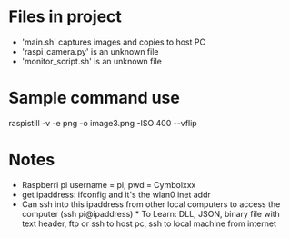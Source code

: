 # Files in project
* 'main.sh' captures images and copies to host PC
* 'raspi_camera.py' is an unknown file
* 'monitor_script.sh' is an unknown file

# Sample command use
raspistill -v -e png -o image3.png -ISO 400 --vflip

# Notes
* Raspberri pi username = pi, pwd = Cymbolxxx
* get ipaddress: ifconfig and it's the wlan0 inet addr  
* Can ssh into this ipaddress from other local computers to access the computer (ssh pi@ipaddress) * To Learn: DLL, JSON, binary file with text header, ftp or ssh to host pc, ssh to local machine from internet  
